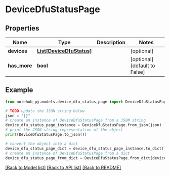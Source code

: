 # DeviceDfuStatusPage

## Properties

| Name         | Type                                            | Description | Notes                         |
| ------------ | ----------------------------------------------- | ----------- | ----------------------------- |
| **devices**  | [**List[DeviceDfuStatus]**](DeviceDfuStatus.md) |             | [optional]                    |
| **has_more** | **bool**                                        |             | [optional] [default to False] |

## Example

```python
from notehub_py.models.device_dfu_status_page import DeviceDfuStatusPage

# TODO update the JSON string below
json = "{}"
# create an instance of DeviceDfuStatusPage from a JSON string
device_dfu_status_page_instance = DeviceDfuStatusPage.from_json(json)
# print the JSON string representation of the object
print(DeviceDfuStatusPage.to_json())

# convert the object into a dict
device_dfu_status_page_dict = device_dfu_status_page_instance.to_dict()
# create an instance of DeviceDfuStatusPage from a dict
device_dfu_status_page_from_dict = DeviceDfuStatusPage.from_dict(device_dfu_status_page_dict)
```

[[Back to Model list]](../README.md#documentation-for-models) [[Back to API list]](../README.md#documentation-for-api-endpoints) [[Back to README]](../README.md)
